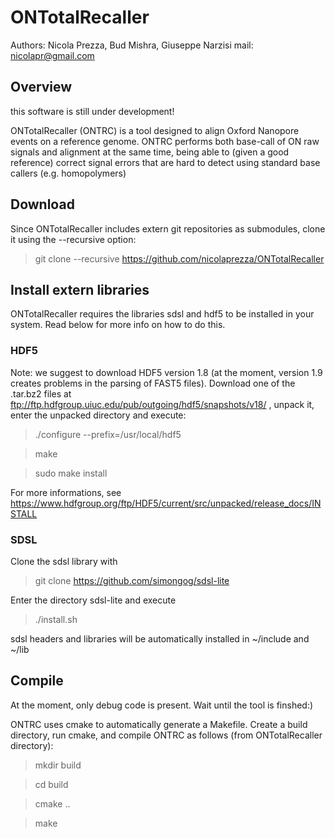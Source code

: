 ONTotalRecaller
===============
Authors: Nicola Prezza, Bud Mishra, Giuseppe Narzisi
mail: nicolapr@gmail.com

## Overview

this software is still under development!


ONTotalRecaller (ONTRC) is a tool designed to align Oxford Nanopore events on a reference genome. ONTRC performs both base-call of ON raw signals and alignment at the same time, being able to (given a good reference) correct signal errors that are hard to detect using standard base callers (e.g. homopolymers)

## Download

Since ONTotalRecaller includes extern git repositories as submodules, clone it using the --recursive option:

> git clone --recursive https://github.com/nicolaprezza/ONTotalRecaller

## Install extern libraries

ONTotalRecaller requires the libraries sdsl and hdf5 to be installed in your system. Read below for more info on how to do this.

### HDF5

Note: we suggest to download HDF5 version 1.8 (at the moment, version 1.9 creates problems in the parsing of FAST5 files). Download one of the .tar.bz2 files at ftp://ftp.hdfgroup.uiuc.edu/pub/outgoing/hdf5/snapshots/v18/ , unpack it, enter the unpacked directory and execute:

> ./configure --prefix=/usr/local/hdf5

> make

> sudo make install

For more informations, see https://www.hdfgroup.org/ftp/HDF5/current/src/unpacked/release_docs/INSTALL

### SDSL

Clone the sdsl library with

> git clone https://github.com/simongog/sdsl-lite

Enter the directory sdsl-lite and execute

> ./install.sh

sdsl headers and libraries will be automatically installed in ~/include and ~/lib

## Compile

At the moment, only debug code is present. Wait until the tool is finshed:)


ONTRC uses cmake to automatically generate a Makefile. Create a build directory, run cmake, and compile ONTRC as follows (from ONTotalRecaller directory):

> mkdir build

> cd build

> cmake ..

> make
